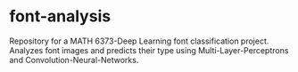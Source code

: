 # font-analysis

Repository for a MATH 6373-Deep Learning font classification project. Analyzes font images and predicts their type using Multi-Layer-Perceptrons and Convolution-Neural-Networks.